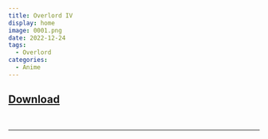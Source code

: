 ```yaml
---
title: Overlord IV
display: home
image: 0001.png
date: 2022-12-24
tags:
  - Overlord
categories:
  - Anime
---
```


## **[Download](https://cloud.yami-s.com/0:/Overlord%20IV/)**

<br><hr><br>
<Disqus/>